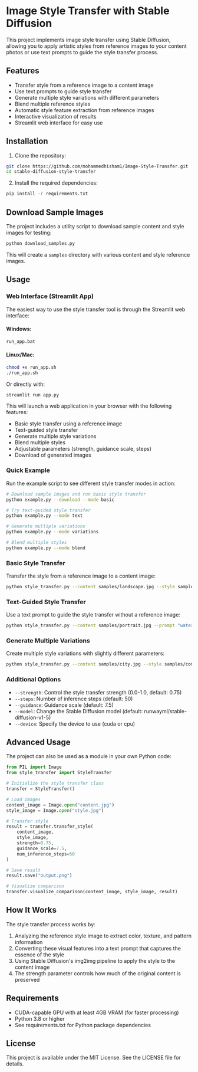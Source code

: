 # Image Style Transfer with Stable Diffusion

This project implements image style transfer using Stable Diffusion, allowing you to apply artistic styles from reference images to your content photos or use text prompts to guide the style transfer process.

## Features

- Transfer style from a reference image to a content image
- Use text prompts to guide style transfer
- Generate multiple style variations with different parameters
- Blend multiple reference styles
- Automatic style feature extraction from reference images
- Interactive visualization of results
- Streamlit web interface for easy use

## Installation

1. Clone the repository:
```bash
git clone https://github.com/mohammedhisham1/Image-Style-Transfer.git
cd stable-diffusion-style-transfer
```

2. Install the required dependencies:
```bash
pip install -r requirements.txt
```

## Download Sample Images

The project includes a utility script to download sample content and style images for testing:

```bash
python download_samples.py
```

This will create a `samples` directory with various content and style reference images.

## Usage

### Web Interface (Streamlit App)

The easiest way to use the style transfer tool is through the Streamlit web interface:

#### Windows:
```bash
run_app.bat
```

#### Linux/Mac:
```bash
chmod +x run_app.sh
./run_app.sh
```

Or directly with:
```bash
streamlit run app.py
```

This will launch a web application in your browser with the following features:
- Basic style transfer using a reference image
- Text-guided style transfer
- Generate multiple style variations
- Blend multiple styles
- Adjustable parameters (strength, guidance scale, steps)
- Download of generated images

### Quick Example

Run the example script to see different style transfer modes in action:

```bash
# Download sample images and run basic style transfer
python example.py --download --mode basic

# Try text-guided style transfer
python example.py --mode text

# Generate multiple variations
python example.py --mode variations

# Blend multiple styles
python example.py --mode blend
```

### Basic Style Transfer

Transfer the style from a reference image to a content image:

```bash
python style_transfer.py --content samples/landscape.jpg --style samples/vangogh.jpg --output output.png
```

### Text-Guided Style Transfer

Use a text prompt to guide the style transfer without a reference image:

```bash
python style_transfer.py --content samples/portrait.jpg --prompt "watercolor painting, soft colors, artistic, elegant" --output output_watercolor.png
```

### Generate Multiple Variations

Create multiple style variations with slightly different parameters:

```bash
python style_transfer.py --content samples/city.jpg --style samples/comic.jpg --variations 3 --output variations/output.png
```

### Additional Options

- `--strength`: Control the style transfer strength (0.0-1.0, default: 0.75)
- `--steps`: Number of inference steps (default: 50)
- `--guidance`: Guidance scale (default: 7.5)
- `--model`: Change the Stable Diffusion model (default: runwayml/stable-diffusion-v1-5)
- `--device`: Specify the device to use (cuda or cpu)

## Advanced Usage

The project can also be used as a module in your own Python code:

```python
from PIL import Image
from style_transfer import StyleTransfer

# Initialize the style transfer class
transfer = StyleTransfer()

# Load images
content_image = Image.open("content.jpg")
style_image = Image.open("style.jpg")

# Transfer style
result = transfer.transfer_style(
    content_image, 
    style_image,
    strength=0.75,
    guidance_scale=7.5,
    num_inference_steps=50
)

# Save result
result.save("output.png")

# Visualize comparison
transfer.visualize_comparison(content_image, style_image, result)
```

## How It Works

The style transfer process works by:

1. Analyzing the reference style image to extract color, texture, and pattern information
2. Converting these visual features into a text prompt that captures the essence of the style
3. Using Stable Diffusion's img2img pipeline to apply the style to the content image
4. The strength parameter controls how much of the original content is preserved

## Requirements

- CUDA-capable GPU with at least 4GB VRAM (for faster processing)
- Python 3.8 or higher
- See requirements.txt for Python package dependencies

## License

This project is available under the MIT License. See the LICENSE file for details. 
